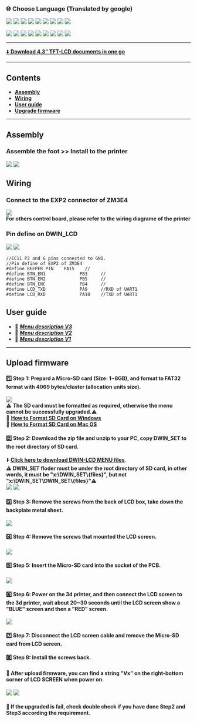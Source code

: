 ### :globe_with_meridians: Choose Language (Translated by google)
[![](../../lanpic/ES.png)](https://github-com.translate.goog/ZONESTAR3D/Upgrade-kit-guide/tree/main/TFT-LCD/LCD-DWIN?_x_tr_sl=en&_x_tr_tl=es)
[![](../../lanpic/FR.png)](https://github-com.translate.goog/ZONESTAR3D/Upgrade-kit-guide/tree/main/TFT-LCD/LCD-DWIN?_x_tr_sl=en&_x_tr_tl=fr)
[![](../../lanpic/PT.png)](https://github-com.translate.goog/ZONESTAR3D/Upgrade-kit-guide/tree/main/TFT-LCD/LCD-DWIN?_x_tr_sl=en&_x_tr_tl=pt)
[![](../../lanpic/DE.png)](https://github-com.translate.goog/ZONESTAR3D/Upgrade-kit-guide/tree/main/TFT-LCD/LCD-DWIN?_x_tr_sl=en&_x_tr_tl=de)
[![](../../lanpic/IT.png)](https://github-com.translate.goog/ZONESTAR3D/Upgrade-kit-guide/tree/main/TFT-LCD/LCD-DWIN?_x_tr_sl=en&_x_tr_tl=it)
[![](../../lanpic/PL.png)](https://github-com.translate.goog/ZONESTAR3D/Upgrade-kit-guide/tree/main/TFT-LCD/LCD-DWIN?_x_tr_sl=en&_x_tr_tl=pl)
[![](../../lanpic/RU.png)](https://github-com.translate.goog/ZONESTAR3D/Upgrade-kit-guide/tree/main/TFT-LCD/LCD-DWIN?_x_tr_sl=en&_x_tr_tl=ru)
[![](../../lanpic/BR.png)](https://github-com.translate.goog/ZONESTAR3D/Upgrade-kit-guide/tree/main/TFT-LCD/LCD-DWIN?_x_tr_sl=en&_x_tr_tl=pt)
[![](../../lanpic/GR.png)](https://github-com.translate.goog/ZONESTAR3D/Upgrade-kit-guide/tree/main/TFT-LCD/LCD-DWIN?_x_tr_sl=en&_x_tr_tl=el)

[![](../../lanpic/JP.png)](https://github-com.translate.goog/ZONESTAR3D/Upgrade-kit-guide/tree/main/TFT-LCD/LCD-DWIN?_x_tr_sl=en&_x_tr_tl=ja)
[![](../../lanpic/KR.png)](https://github-com.translate.goog/ZONESTAR3D/Upgrade-kit-guide/tree/main/TFT-LCD/LCD-DWIN?_x_tr_sl=en&_x_tr_tl=ko)
[![](../../lanpic/ID.png)](https://github-com.translate.goog/ZONESTAR3D/Upgrade-kit-guide/tree/main/TFT-LCD/LCD-DWIN?_x_tr_sl=en&_x_tr_tl=id)
[![](../../lanpic/TH.png)](https://github-com.translate.goog/ZONESTAR3D/Upgrade-kit-guide/tree/main/TFT-LCD/LCD-DWIN?_x_tr_sl=en&_x_tr_tl=th)
[![](../../lanpic/VN.png)](https://github-com.translate.goog/ZONESTAR3D/Upgrade-kit-guide/tree/main/TFT-LCD/LCD-DWIN?_x_tr_sl=en&_x_tr_tl=vi)
[![](../../lanpic/IL.png)](https://github-com.translate.goog/ZONESTAR3D/Upgrade-kit-guide/tree/main/TFT-LCD/LCD-DWIN?_x_tr_sl=en&_x_tr_tl=iw)
[![](../../lanpic/SA.png)](https://github-com.translate.goog/ZONESTAR3D/Upgrade-kit-guide/tree/main/TFT-LCD/LCD-DWIN?_x_tr_sl=en&_x_tr_tl=ar)
[![](../../lanpic/TR.png)](https://github-com.translate.goog/ZONESTAR3D/Upgrade-kit-guide/tree/main/TFT-LCD/LCD-DWIN?_x_tr_sl=en&_x_tr_tl=tr)
[![](../../lanpic/CN.png)](https://github-com.translate.goog/ZONESTAR3D/Upgrade-kit-guide/tree/main/TFT-LCD/LCD-DWIN?_x_tr_sl=en&_x_tr_tl=zh-CN)

-----
[:arrow_down: **Download 4.3" TFT-LCD documents in one go**](https://downgit.github.io/#/home?url=https://github.com/ZONESTAR3D/Upgrade-kit-guide/tree/main/TFT-LCD/LCD-DWIN)   

-----
## Contents
- [**Assembly**](#assembly)
- [**Wiring**](#wiring)
- [**User guide**](#wiring)
- [**Upgrade firmware**](#upload-firmware)

-----
## Assembly
### Assemble the foot >> Install to the printer
![](pictures/assembly-1.jpg)  ![](pictures/assembly-2.jpg)

## Wiring
### Connect to the EXP2 connector of ZM3E4
![](pictures/Wiring.jpg)    
**For others control board, please refer to the wiring diagrame of the printer**   
### Pin define on DWIN_LCD
![](pictures/DWINLCD_Pindefine.jpg)  ![](pictures/EC11.jpg)
>
	//EC11 P2 and G pins connected to GND. 
	//Pin define of EXP2 of ZM3E4
	#define BEEPER_PIN    PA15    //
	#define BTN_EN1 			PB3    	//
	#define BTN_EN2 			PB5    	//
	#define BTN_ENC 			PB4   	//
	#define LCD_TXD 			PA9   	//RXD of UART1
	#define LCD_RXD 			PA10   	//TXD of UART1

## User guide
- :green_book: [***Menu description V3***](./user_guide/LCD-DWIN-MENU-Description-V3.pdf)
- :green_book: [***Menu description V2***](./user_guide/LCD-DWIN-MENU-Description-V2.pdf)
- :green_book: [***Menu description V1***](./user_guide/LCD-DWIN-MENU-Description-V1_2.pdf)

-----
## Upload firmware
#### :one: Step 1: Prepard a Micro-SD card (Size: 1~8GB), and format to FAT32 format with 4069 bytes/cluster (allocation units size). 
![](pictures/Format.jpg)     
:warning: **The SD card must be formatted as required, otherwise the menu cannot be successfully upgraded.**:warning:    
:pencil: [**How to Format SD Card on Windows**](https://recoverit.wondershare.com/partition-tips/format-sd-in-windows-10.html?/topic/916-upgrade-to-pdf-to-pages/=&comment=2884&gclid=Cj0KCQiAmpyRBhC-ARIsABs2EApQAT_0jaSjNTHDKfbyTB8K-lLEt9m_hd2Ro526ZG6lerIJX3YE-7caAhXAEALw_wcB)     
:pencil: [**How to Format SD Card on Mac OS**](https://recoverit.wondershare.com//mac-tips/format-sd-card-fat32-mac.html?gclid=Cj0KCQiAmpyRBhC-ARIsABs2EAo1hhsQ62C9vIhIAKUQitkIz72xy7axY1Ylf9p7Z7-kPSLVffoWslQaAp19EALw_wcB)

#### :two: Step 2: Download the zip file and unzip to your PC, copy DWIN\_SET to the root directory of SD card.  
:arrow_down: [**Click here to download DWIN-LCD MENU files**](./DWIN_SET.zip).     
:warning: **DWIN_SET floder must be under the root directory of SD card, in other words, it must be "x:\DWIN_SET\\{files}", but not "x:\DWIN_SET\\DWIN_SET\\{files}"**:warning:    
![](pictures/SD1.jpg)  ![](pictures/SD2.jpg)

#### :three: Step 3: Remove the screws from the back of LCD box, take down the backplate metal sheet.
![](pictures/open_box.jpg)

#### :four: Step 4: Remove the screws that mounted the LCD screen.
![](pictures/open_box2.jpg)

#### :five: Step 5: Insert the Micro-SD card into the socket of the PCB.
![](pictures/Insert_SD.jpg)

#### :six: Step 6: Power on the 3d printer, and then connect the LCD screen to the 3d printer, wait about 20~30 seconds until the LCD screen show a "BLUE" screen and then a "RED" screen.
![](pictures/LCDShows.jpg)

#### :seven: Step 7: Disconnect the LCD screen cable and remove the Micro-SD card from LCD screen.

#### :eight: Step 8: Install the screws back. 

#### :checkered_flag: After upload firmware, you can find a string "Vx" on the right-bottom corner of LCD SCREEN when power on.
![](pictures/LCDShowV2.jpg)  ![](pictures/LCDShowV3.jpg)

#### :loudspeaker: If the upgraded is fail, check double check if you have done Step2 and Step3 according the requirement.
